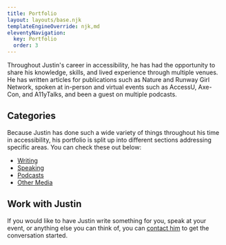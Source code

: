```yaml
---
title: Portfolio
layout: layouts/base.njk
templateEngineOverride: njk,md
eleventyNavigation:
  key: Portfolio
  order: 3
---
```

Throughout Justin's career in accessibility, he has had the opportunity to share his knowledge, skills, and lived experience through multiple venues. He has written articles for publications such as Nature and Runway Girl Network, spoken at in-person and virtual events such as AccessU, Axe-Con, and A11yTalks, and been a guest on multiple podcasts.

## Categories

Because Justin has done such a wide variety of things throughout his time in accessibility, his portfolio is split up into different sections addressing specific areas. You can check these out below:

<div class="more-line-height">

- [Writing](/portfolio/writing/)
- [Speaking](/portfolio/speaking/)
- [Podcasts](/portfolio/podcasts/)
- [Other Media](/portfolio/other-media/)

</div>

##  Work with Justin

If you would like to have Justin write something for you, speak at your event, or anything else you can think of, you can [contact him](/contact/) to get the conversation started.